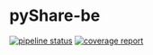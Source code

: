 # pyShare-be

[![pipeline status](https://gitlab.com/pyshare/backend/badges/master/pipeline.svg)](https://gitlab.com/pyshare/backend/-/commits/master) [![coverage report](https://gitlab.com/pyshare/backend/badges/master/coverage.svg)](https://gitlab.com/pyshare/backend/-/commits/master)
